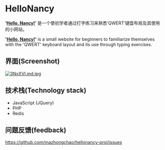 # HelloNancy

<b>‘[Hello, Nancy!](http://www.hellonancy.net)’</b> 是一个使初学者通过打字练习来熟悉‘QWERT’键盘布局及其使用的小网站。

<b>'[Hello, Nancy!](http://www.hellonancy.net)'</b> is a small website for beginners to familiarize themselves with the 'QWERT' keyboard layout and its use through typing exercises.

## 界面(Screenshot)
[![3NxXVI.md.jpg](https://s2.ax1x.com/2020/02/26/3NxXVI.md.jpg)](https://imgchr.com/i/3NxXVI)

## 技术栈(Technology stack)
* JavaScript (JQuery) 
* PHP
* Redis

## 问题反馈(feedback)
https://github.com/mazhongchao/hellonancy-proj/issues
